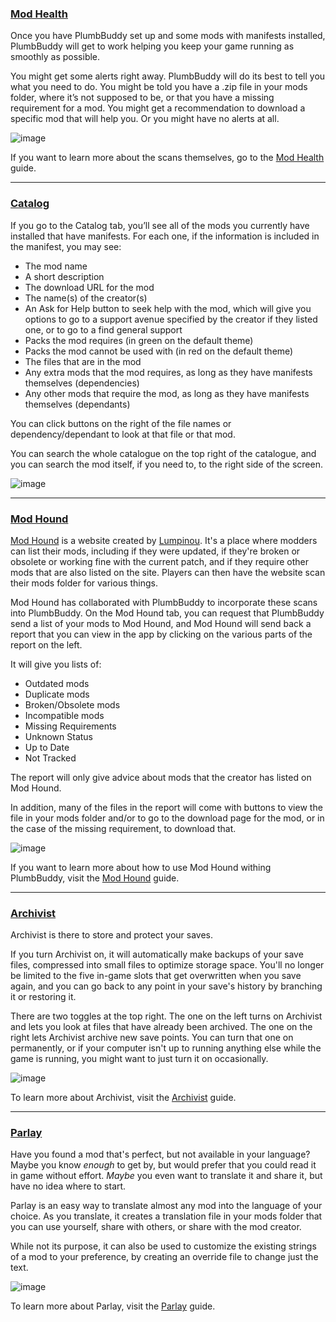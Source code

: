 ### [Mod Health](https://plumbbuddy.app/features/mod-health)

Once you have PlumbBuddy set up and some mods with manifests installed, PlumbBuddy will get to work helping you keep your game running as smoothly as possible.

You might get some alerts right away. PlumbBuddy will do its best to tell you what you need to do. You might be told you have a .zip file in your mods folder, where it’s not supposed to be, or that you have a missing requirement for a mod. You might get a recommendation to download a specific mod that will help you. Or you might have no alerts at all.

![image](/img/PB-enth-mod-health.png "An image of the Mod Health tab of PlumbBuddy, with no alerts, and all other tabs visible across the top")

If you want to learn more about the scans themselves, go to the [Mod Health](https://plumbbuddy.app/text-guides/ehthusiast-mod-health) guide.

---

### [Catalog](https://plumbbuddy.app/features/catalog)

If you go to the Catalog tab, you’ll see all of the mods you currently have installed that have manifests. For each one, if the information is included in the manifest, you may see:

* The mod name
* A short description
* The download URL for the mod
* The name(s) of the creator(s)
* An Ask for Help button to seek help with the mod, which will give you options to go to a support avenue specified by the creator if they listed one, or to go to a find general support
* Packs the mod requires (in green on the default theme)
* Packs the mod cannot be used with (in red on the default theme)
* The files that are in the mod
* Any extra mods that the mod requires, as long as they have manifests themselves (dependencies)
* Any other mods that require the mod, as long as they have manifests themselves (dependants)

You can click buttons on the right of the file names or dependency/dependant to look at that file or that mod.

You can search the whole catalogue on the top right of the catalogue, and you can search the mod itself, if you need to, to the right side of the screen.

![image](/img/PB-catalog.png "An image of the Catalog tab, with a mod selected, showing the mod's name, link, creator, and required packs and an Ask For Help button at the top, with the files and required mod listed below. Across the top are the other tabs.")

---

### [Mod Hound](https://plumbbuddy.app/features/mod-hound)

[Mod Hound](https://app.ts4modhound.com/) is a website created by [Lumpinou](https://www.patreon.com/lumpinou). It's a place where modders can list their mods, including if they were updated, if they're broken or obsolete or working fine with the current patch, and if they require other mods that are also listed on the site. Players can then have the website scan their mods folder for various things.

Mod Hound has collaborated with PlumbBuddy to incorporate these scans into PlumbBuddy. On the Mod Hound tab, you can request that PlumbBuddy send a list of your mods to Mod Hound, and Mod Hound will send back a report that you can view in the app by clicking on the various parts of the report on the left.

It will give you lists of:

* Outdated mods
* Duplicate mods
* Broken/Obsolete mods
* Incompatible mods
* Missing Requirements
* Unknown Status
* Up to Date
* Not Tracked

The report will only give advice about mods that the creator has listed on Mod Hound.

In addition, many of the files in the report will come with buttons to view the file in your mods folder and/or to go to the download page for the mod, or in the case of the missing requirement, to download that.

![image](/img/PB-ModHoundTab.png "The Mod Hound tab, with a dog at the top left and a report selected below that, but no results shown to the right. The background is a frog on a lily pad. Across the top are the other tabs.")

If you want to learn more about how to use Mod Hound withing PlumbBuddy, visit the [Mod Hound](https://plumbbuddy.app/text-guides/enthusiast-mod-hound) guide.

---

### [Archivist](https://plumbbuddy.app/features/archivist)

Archivist is there to store and protect your saves.

If you turn Archivist on, it will automatically make backups of your save files, compressed into small files to optimize storage space. You'll no longer be limited to the five in-game slots that get overwritten when you save again, and you can go back to any point in your save's history by branching it or restoring it.

There are two toggles at the top right. The one on the left turns on Archivist and lets you look at files that have already been archived. The one on the right lets Archivist archive new save points. You can turn that one on permanently, or if your computer isn't up to running anything else while the game is running, you might want to just turn it on occasionally.

![image](/img/PB-Archivist.png "The Archivist tab, with a list of saves on the left. One is selected, showing a list of Snapshots on the right. At the top of the list of Snapshots is a sim in a red dress on the left and the name of the save and some details about it to the right. Across the top are the other tabs")

To learn more about Archivist, visit the [Archivist](https://plumbbuddy.app/text-guides/enthusiast-archivist) guide.

---

### [Parlay](https://plumbbuddy.app/features/parlay)

Have you found a mod that's perfect, but not available in your language? Maybe you know *enough* to get by, but would prefer that you could read it in game without effort. *Maybe* you even want to translate it and share it, but have no idea where to start.

Parlay is an easy way to translate almost any mod into the language of your choice. As you translate, it creates a translation file in your mods folder that you can use yourself, share with others, or share with the mod creator.

While not its purpose, it can also be used to customize the existing strings of a mod to your preference, by creating an override file to change just the text.

![image](/img/PB-ParlayTyping.png "The Parlay tab, with a mod translation from in progress")

To learn more about Parlay, visit the [Parlay](https://plumbbuddy.app/text-guides/player-parlay) guide.